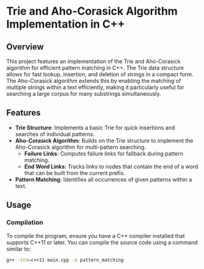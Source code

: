 # Trie and Aho-Corasick Algorithm Implementation in C++

## Overview

This project features an implementation of the Trie and Aho-Corasick algorithm for efficient pattern matching in C++. The Trie data structure allows for fast lookup, insertion, and deletion of strings in a compact form. The Aho-Corasick algorithm extends this by enabling the matching of multiple strings within a text efficiently, making it particularly useful for searching a large corpus for many substrings simultaneously.

## Features

- **Trie Structure**: Implements a basic Trie for quick insertions and searches of individual patterns.
- **Aho-Corasick Algorithm**: Builds on the Trie structure to implement the Aho-Corasick algorithm for multi-pattern searching.
  - **Failure Links**: Computes failure links for fallback during pattern matching.
  - **End Word Links**: Tracks links to nodes that contain the end of a word that can be built from the current prefix.
- **Pattern Matching**: Identifies all occurrences of given patterns within a text.

## Usage

### Compilation

To compile the program, ensure you have a C++ compiler installed that supports C++11 or later. You can compile the source code using a command similar to:

```bash
g++ -std=c++11 main.cpp -o pattern_matching
